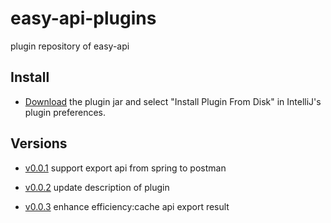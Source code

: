 # easy-api-plugins
plugin repository of easy-api

## Install

- [Download](https://github.com/tangcent/easy-api-plugins/raw/master/idea/easy-api.jar) the plugin jar and select "Install Plugin From Disk" in IntelliJ's plugin preferences.

## Versions

- [v0.0.1](https://github.com/tangcent/easy-api-plugins/raw/master/idea/easy-api.0.0.1.jar) support export api from spring to postman

- [v0.0.2](https://github.com/tangcent/easy-api-plugins/raw/master/idea/easy-api.0.0.2.jar) update description of plugin

- [v0.0.3](https://github.com/tangcent/easy-api-plugins/raw/master/idea/easy-api.0.0.3.jar) enhance efficiency:cache api export result

